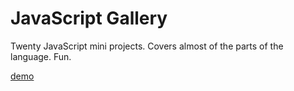 # JavaScript Gallery

Twenty JavaScript mini projects. Covers almost of the parts of the language. Fun.

[demo](http://www.manuarora.me/jsgallery)
